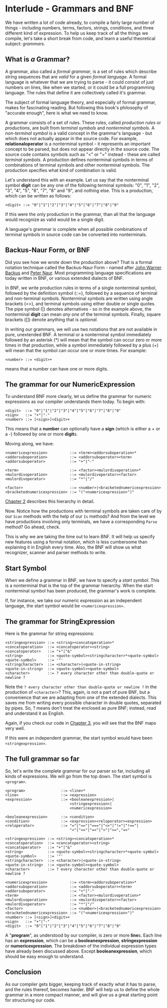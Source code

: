 # Interlude - Grammars and BNF

We have written a lot of code already, to compile a fairly large number of things - including numbers, terms, factors, strings, conditions, and three different kind of expression. To help us keep track of all the things we compile, let's take a short break from code, and learn a useful theoretical subject: _grammars_.

## What is _a_ Grammar?

A grammar, also called a _formal grammar_, is a set of rules which describe string sequences that are _valid_ for a given _formal language_. A formal language is whatever that we are trying to parse - it could consist of just numbers on lines, like when we started, or it could be a full programming language. The rules that define it are collectively called it's grammar.

The subject of formal language theory, and especially of formal grammar, makes for fascinating reading. But following this book's philosophy of "accurate enough", here is what we need to know.

A grammar consists of a set of rules. These rules, called _production rules_ or _productions_, are built from _terminal symbols_ and _nonterminal symbols_. A _non-terminal symbol_ is a valid concept in the grammar's language - but which does not actually appear in the source code. For example, **relationaloperator** is a nonterminal symbol - it represents an important concept to be parsed, but does not appear directly in the source code. The source code contains symbols such as "<" or "=" instead - these are called _terminal symbols_. A production defines nonterminal symbols in terms of combinations of terminal symbols and other nonterminal symbols. The production specifies what kind of combination is valid.

Let's understand this with an example. Let us say that the nonterminal symbol **digit** can be any one of the following terminal symbols: "0", "1", "2", "3", "4", "5", "6", "7", "8" and "9", and nothing else. This is a production, which can be written as follows:

```bnf
<digit> ::= "0"|"1"|"2"|"3"|"4"|"5"|"6"|"7"|"8"|"9"
```

If this were the only production in the grammar, than all that the language would recognize as valid would be a single digit.

A language's grammar is complete when all possible combinations of terminal symbols in source code can be converted into nonterminals.

## Backus-Naur Form, or BNF

Did you see how we wrote down the production above? That is a formal notation technique called the Backus-Naur Form - named after [John Warner Backus](https://en.wikipedia.org/wiki/John_Backus) and [Peter Naur](https://en.wikipedia.org/wiki/Peter_Naur). Most programming language specifications are today written in BNF, or various extended dialects of BNF.

In BNF, we write production rules in terms of a single nonterminal symbol, followed by the definition symbol (::=), followed by a sequence of terminal and non-terminal symbols. Nonterminal symbols are written using angle brackets \(<>), and terminal symbols using either double or single quotes. The pipe symbol (|) denotes alternatives - so in the example above, the nonterminal **digit** can mean _any one_ of the terminal symbols. Finally, square brackets ([]) denote anything that is _optional_.

In writing our grammars, we will use two notations that are not available in pure, unextended BNF. A terminal or a nonterminal symbol immediately followed by an asterisk (*) will mean that the symbol can occur zero or more times in that production, while a symbol immediately followed by a plus (+) will mean that the symbol can occur one or more times. For example:

```bnf
<number> ::= <digit>+
```

means that a number can have one or more digits.

## The grammar for our NumericExpression

To understand BNF more clearly, let us define the grammar for numeric expressions as our compiler understands them today. To begin with:

```bnf
<digit>  ::= "0"|"1"|"2"|"3"|"4"|"5"|"6"|"7"|"8"|"9"
<sign>   ::= "+"|"-"
<number> ::= [<sign>]<digit>+
```

This means that a **number** can optionally have a **sign** (which is either a + or a -) followed by one or more **digit**s.

Moving along, we have:

```bnf
<numericexpression>          ::= <term><addorsuboperation>*
<addorsuboperation>          ::= <addorsuboperator><term>
<addorsuboperator>           ::= "+"|"-"

<term>                       ::= <factor><mulordivoperation>*
<mulordivoperation>          ::= <mulordivoperator><factor>
<mulordivoperator>           ::= "*"|"/"

<factor>                     ::= <number>|<bracketednumericexpression>
<bracketednumericexpression> ::= "("<numericexpression>")"
```

[Chapter 2](chapter2.md) describes this hierarchy in detail.

Now. Notice how the productions with terminal symbols are taken care of by our `Scan` methods with the help of our `Is` methods? And from the level we have productions involving only terminals, we have a corresponding `Parse` method? Go ahead, check.

This is why we are taking the time out to learn BNF. It will help us specify new features using a formal notation, which is less cumbersome than explaining it in English every time. Also, the BNF will show us what recognizer, scanner and parser methods to write.

## Start Symbol

When we define a grammar in BNF, we have to specify a _start symbol_. This is a nonterminal that is the top of the grammar hierarchy. When the start nonterminal symbol has been produced, the grammar's work is complete.

If, for instance, we take our numeric expression as an independent language, the start symbol would be `<numericexpression>`.

## The grammar for StringExpression

Here is the grammar for string expressions:

```bnf
<stringexpression> ::= <string><concatoperation>*
<concatoperation>  ::= <concatoperator><string>
<concatoperator>   ::= "+"|"&"
<string>           ::= <quote-symbol><stringcharacter>*<quote-symbol>
<quote-symbol>     ::= '"'
<stringcharacter>  ::= <character>|<quote-in-string>
<quote-in-string>  ::= <quote-symbol><quote-symbol>
<character>        ::= ? every character other than double-quote or newline ?
```

Note the `? every character other than double-quote or newline ?` in the production of `<character>`? This, again, is not a part of pure BNF, but a convenience that we are adapting from one of the extended dialects. This saves me from writing every possible character in double quotes, separated by pipes. So, ? means don't treat the enclosed as pure BNF; instead, read and understand it as English.

Again, if you check our code in [Chapter 3](chapter3.md), you will see that the BNF maps very well.

If this were an independent grammar, the start symbol would have been `<stringexpression>`.

## The full grammar so far

So, let's write the complete grammar for our parser so far, including all kinds of expressions. We will go from the top down. The start symbol is `<program>`.

```bnf
<program>                ::= <line>*
<line>                   ::= <expression>
<expression>             ::= <booleanexpression>|
                             <stringexpression>|
                             <numericexpression>

<booleanexpression>      ::= <condition>
<condition>              ::= <expression><reloperator><expression>
<reloperator>            ::= "="|"=="|"==="|"<>"|"!="|"!=="|
                             "<"|"<="|"=<"|">"|">=","=>"

<stringexpression> ::= <string><concatoperation>*
<concatoperation>  ::= <concatoperator><string>
<concatoperator>   ::= "+"|"&"
<string>           ::= <quote-symbol><stringcharacter>*<quote-symbol>
<quote-symbol>     ::= '"'
<stringcharacter>  ::= <character>|<quote-in-string>
<quote-in-string>  ::= <quote-symbol><quote-symbol>
<character>        ::= ? every character other than double-quote or newline ?

<numericexpression>          ::= <term><addorsuboperation>*
<addorsuboperation>          ::= <addorsuboperator><term>
<addorsuboperator>           ::= "+"|"-"
<term>                       ::= <factor><mulordivoperation>*
<mulordivoperation>          ::= <mulordivoperator><factor>
<mulordivoperator>           ::= "*"|"/"
<factor>                     ::= <number>|<bracketednumericexpression>
<bracketednumericexpression> ::= "("<numericexpression>")"
<number> ::= [<sign>]<digit>+
<sign>   ::= "+"|"-"
<digit>  ::= "0"|"1"|"2"|"3"|"4"|"5"|"6"|"7"|"8"|"9"
```

A "**program**", as understood by our compiler, is zero or more **line**s. Each line has an **expression**, which can be a **booleanexpression**, **stringexpression** or **numericexpression**. The breakdown of the individual expression types have already been discussed above. Except **booleanexpression**, which should be easy enough to understand.

## Conclusion

As our compiler gets bigger, keeping track of exactly what it has to parse, and the rules thereof, becomes harder. BNF will help us to define the whole grammar in a more compact manner, and will give us a great starting point for structuring our code.